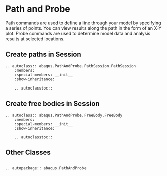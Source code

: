 # Path and Probe

Path commands are used to define a line through your model by specifying a series of points. You can view results along the path in the form of an X-Y plot. Probe commands are used to determine model data and analysis results at selected locations.

## Create paths in Session

```{eval-rst}
.. autoclass:: abaqus.PathAndProbe.PathSession.PathSession
    :members:
    :special-members: __init__
    :show-inheritance:

    .. autoclasstoc::

```

## Create free bodies in Session

```{eval-rst}
.. autoclass:: abaqus.PathAndProbe.FreeBody.FreeBody
    :members:
    :special-members: __init__
    :show-inheritance:

    .. autoclasstoc::
```

## Other Classes

```{eval-rst}

.. autopackage:: abaqus.PathAndProbe
```

